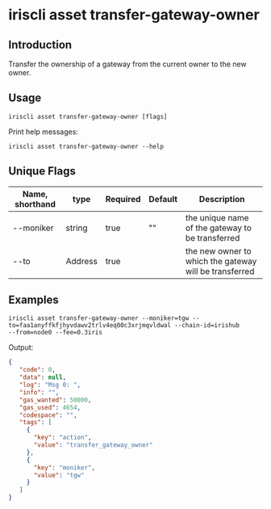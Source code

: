 # iriscli asset transfer-gateway-owner

## Introduction

Transfer the ownership of a gateway from the current owner to the new owner.

## Usage

```
iriscli asset transfer-gateway-owner [flags]
```

Print help messages:
```
iriscli asset transfer-gateway-owner --help
```

## Unique Flags

| Name, shorthand     | type   | Required | Default   | Description                                                       |
| --------------------| -----  | -------- | --------  |-------------------------------------------------------- |
| --moniker           | string  | true     | ""       | the unique name of the gateway to be transferred       |
| --to                | Address | true     |          | the new owner to which the gateway will be transferred |


## Examples

```
iriscli asset transfer-gateway-owner --moniker=tgw --to=faa1anyffkfjhyvdawv2trlv4eq00c3xrjmqvldwal --chain-id=irishub 
--from=node0 --fee=0.3iris
```

Output:
```json
{
   "code": 0,
   "data": null,
   "log": "Msg 0: ",
   "info": "",
   "gas_wanted": 50000,
   "gas_used": 4654,
   "codespace": "",
   "tags": [
     {
       "key": "action",
       "value": "transfer_gateway_owner"
     },
     {
       "key": "moniker",
       "value": "tgw"
     }
   ]
}
```
